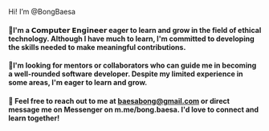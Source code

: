 Hi! I’m @BongBaesa

#### 📌I'm a 𝗖𝗼𝗺𝗽𝘂𝘁𝗲𝗿 𝗘𝗻𝗴𝗶𝗻𝗲𝗲𝗿 eager to learn and grow in the field of ethical technology. Although I have much to learn, I'm committed to developing the skills needed to make meaningful contributions.
#### 📌I'm looking for mentors or collaborators who can guide me in becoming a well-rounded software developer. Despite my limited experience in some areas, I'm eager to learn and grow.
#### 📧 Feel free to reach out to me at baesabong@gmail.com or direct message me on **Messenger** on m.me/bong.baesa. I'd love to connect and learn together!

<!---
BongBaesa/BongBaesa is a ✨ special ✨ repository because its `README.md` (this file) appears on your GitHub profile.
You can click the Preview link to take a look at your changes.
--->
